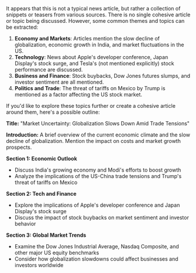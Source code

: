 It appears that this is not a typical news article, but rather a collection of snippets or teasers from various sources. There is no single cohesive article or topic being discussed. However, some common themes and topics can be extracted:

1. **Economy and Markets**: Articles mention the slow decline of globalization, economic growth in India, and market fluctuations in the US.
2. **Technology**: News about Apple's developer conference, Japan Display's stock surge, and Tesla's (not mentioned explicitly) stock performance are discussed.
3. **Business and Finance**: Stock buybacks, Dow Jones futures slumps, and investor sentiment are all mentioned.
4. **Politics and Trade**: The threat of tariffs on Mexico by Trump is mentioned as a factor affecting the US stock market.

If you'd like to explore these topics further or create a cohesive article around them, here's a possible outline:

**Title:** "Market Uncertainty: Globalization Slows Down Amid Trade Tensions"

**Introduction:** A brief overview of the current economic climate and the slow decline of globalization. Mention the impact on costs and market growth prospects.

**Section 1: Economic Outlook**

* Discuss India's growing economy and Modi's efforts to boost growth
* Analyze the implications of the US-China trade tensions and Trump's threat of tariffs on Mexico

**Section 2: Tech and Finance**

* Explore the implications of Apple's developer conference and Japan Display's stock surge
* Discuss the impact of stock buybacks on market sentiment and investor behavior

**Section 3: Global Market Trends**

* Examine the Dow Jones Industrial Average, Nasdaq Composite, and other major US equity benchmarks
* Consider how globalization slowdowns could affect businesses and investors worldwide